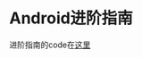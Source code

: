 # Android进阶指南

进阶指南的code在[这里](https://github.com/ShaunSheep/awesome-android-code/blob/master/ZH_README.md)

